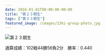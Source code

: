 ```yaml
---
date: 2016-01-01T00:00:00-00:00
title: "第２３期生"
tags: ["第２３期生"]
featured_image: /images/23ki-group-photo.jpg
---
```


![第２３期生](/images/23ki-group-photo.jpg)

通算成績：102戦44勝56負2分　勝率：0.440
